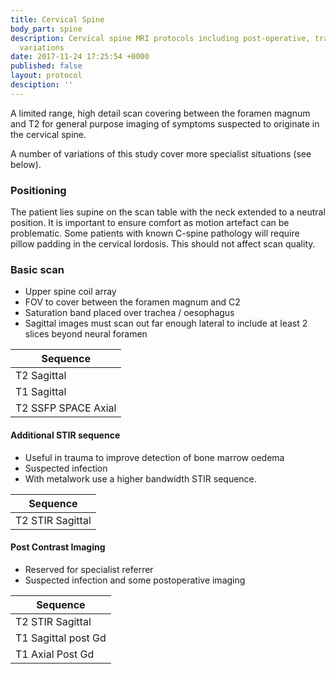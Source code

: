 ```yaml
---
title: Cervical Spine
body_part: spine
description: Cervical spine MRI protocols including post-operative, trauma and infection
  variations
date: 2017-11-24 17:25:54 +0000
published: false
layout: protocol
desciption: ''
---
```

A limited range, high detail scan covering between the foramen magnum and T2 for general purpose imaging of symptoms suspected to originate in the cervical spine.

A number of variations of this study cover more specialist situations (see below).

### Positioning
The patient lies supine on the scan table with the neck extended to a neutral position. It is important to ensure comfort as motion artefact can be problematic. Some patients with known C-spine pathology will require pillow padding in the cervical lordosis. This should not affect scan quality.

### Basic scan
- Upper spine coil array
- FOV to cover between the foramen magnum and C2
- Saturation band placed over trachea / oesophagus
- Sagittal images must scan out far enough lateral to include at least 2 slices beyond neural foramen

| Sequence              |
| ---                   |
| T2 Sagittal			|
| T1 Sagittal			|
| T2 SSFP SPACE Axial	|

#### Additional STIR sequence
- Useful in trauma to improve detection of bone marrow oedema
- Suspected infection
- With metalwork use a higher bandwidth STIR sequence.

| Sequence              |
| ---                   |
| T2 STIR Sagittal		|

#### Post Contrast Imaging
- Reserved for specialist referrer
- Suspected infection and some postoperative imaging

| Sequence              |
| ---                   |
| T2 STIR Sagittal		|
| T1 Sagittal post Gd	|
| T1 Axial Post Gd		|
